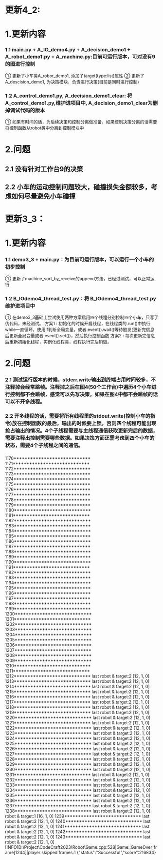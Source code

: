 # 更新4_2:
# 1.更新内容

### 1.1 main.py + A_IO_demo4.py + A_decision_demo1 + A_robot_demo1.py + A_machine.py:目前可运行版本，可对没有9的图进行控制

① 更新了小车类A_robor_demo1, 添加了target(type:list)属性
② 更新了A_descision_demo1, 为决策模块，负责进行决策(目前是同时进行控制)

### 1.2 A_control_demo1.py, A_decision_demo1_clear: 将A_control_demo1.py,维护进项目中,  A_decision_demo1_clear为删掉调试代码的版本

① 如果有时间的话，为后续决策和控制分离做准备，如果控制决策分离的话需要将控制函数从robot类中分离到控制模块中

# 2.问题

## 2.1 没有针对工作台9的决策
## 2.2 小车的运动控制问题较大，碰撞损失金额较多，考虑如何尽量避免小车碰撞

# 更新3_3：

# 1.更新内容

### 1.1 demo3_3 + main.py：为目前可运行版本，可以运行一个小车的初步控制

① 更新了machine_sort_by_receive的append方法，已经过测试，可以正常运行

###  1.2 B_IOdemo4_thread_test.py：将 B_IOdemo4_thread_test.py维护进项目中

① 在demo3_3基础上尝试使用两种方案启用四个线程分别控制四个小车，只写了伪代码，未经测试。
    方案1 : 初始化的时候开启线程，在线程类的.run()中执行while一直循环，使用if判断全局变量，或者.event().wait()等待触发(更新完信息后更新全局变量或者.event().set())，然后执行控制函数
    方案2 : 每次更新完信息后重新初始化线程，实例化线程类，线程执行完后销毁。

# 2.问题

### 2.1 测试运行版本的时候，stderr.write输出到终端占用时间较多，不注释掉会经常跳帧。注释掉之后在图4(50个工作台)中遍历4个小车进行控制都不会跳帧，感觉可以先写决策，如果在图4中都不会跳帧的话可以不开多线程。

### 2.2 开多线程的话，需要将所有线程里的stdout.write(控制小车的指令)放在控制函数的最后，输出的时候要上锁，否则四个线程可能出现抢占输出的情况。4个子线程需要与主线程通信获取更新完后的数据，需要注释出控制需要哪些数据。如果决策方面还需考虑到四个小车的状态，需要4个子线程之间的通信。

### 

1170****************************
1171****************************
1172****************************
1173****************************
1174****************************
1175****************************
1176****************************
1177****************************
1178****************************
1179****************************
1180****************************
1181****************************
1182****************************
1183****************************
1184****************************
1185****************************
1186****************************
1187****************************
1188****************************
1189****************************
1190****************************
1191****************************
1192****************************
1193****************************
1194****************************
1195****************************
1196****************************
1197****************************
1198****************************
1199****************************
1200****************************
1201****************************
1202****************************
1203****************************
1204****************************
1205****************************
1206****************************
1207****************************
1208****************************
1209****************************
1210****************************
1211****************************
1212****************************
last robot & target:2 [12, 1, 0]
1213****************************
last robot & target:2 [12, 1, 0]
1214****************************
last robot & target:2 [12, 1, 0]
1215****************************
last robot & target:2 [12, 1, 0]
1216****************************
last robot & target:2 [12, 1, 0]
1217****************************
last robot & target:2 [12, 1, 0]
1218****************************
last robot & target:2 [12, 1, 0]
1219****************************
last robot & target:2 [12, 1, 0]
1220****************************
last robot & target:2 [12, 1, 0]
1221****************************
last robot & target:2 [12, 1, 0]
1222****************************
last robot & target:2 [12, 1, 0]
1223****************************
last robot & target:2 [12, 1, 0]
1224****************************
last robot & target:2 [12, 1, 0]
1225****************************
last robot & target:2 [12, 1, 0]
1226****************************
last robot & target:2 [12, 1, 0]
1227****************************
last robot & target:2 [12, 1, 0]
1228****************************
last robot & target:2 [12, 1, 0]
1229****************************
last robot & target:2 [12, 1, 0]
1230****************************
last robot & target:2 [12, 1, 0]
1231****************************
last robot & target:2 [12, 1, 0]
1232****************************
last robot & target:2 [12, 1, 0]
1233****************************
last robot & target:2 [12, 1, 0]
1234****************************
last robot & target:2 [12, 1, 0]
1235****************************
last robot & target:2 [12, 1, 0]
1236****************************
last robot & target:2 [12, 1, 0]
1237****************************
last robot & target:2 [12, 1, 0]
1238****************************
last robot & target:2 [12, 1, 0]
robot & target:1 [16, 1, 0]
1239****************************
last robot & target:2 [12, 1, 0]
1240****************************
last robot & target:2 [12, 1, 0]
1241****************************
last robot & target:2 [12, 1, 0]
1242****************************
last robot & target:2 [12, 1, 0]
1243****************************
last robot & target:2 [12, 1, 0]
[INFO]D:\Project\CodeCraft2023\Robot\Game.cpp:528|Game::GameOver|frame[1244]|player skipped frames:1
{"status":"Successful","score":216834}